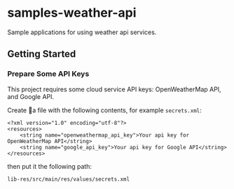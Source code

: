 # samples-weather-api

Sample applications for using weather api services.

## Getting Started

### Prepare Some API Keys

This project requires some cloud service API keys: OpenWeatherMap API, and Google API.

Create a file with the following contents, for example `secrets.xml`:

```
<?xml version="1.0" encoding="utf-8"?>
<resources>
    <string name="openweathermap_api_key">Your api key for OpenWeatherMap API</string>
    <string name="google_api_key">Your api key for Google API</string>
</resources>
```

then put it the following path:

```
lib-res/src/main/res/values/secrets.xml
```
